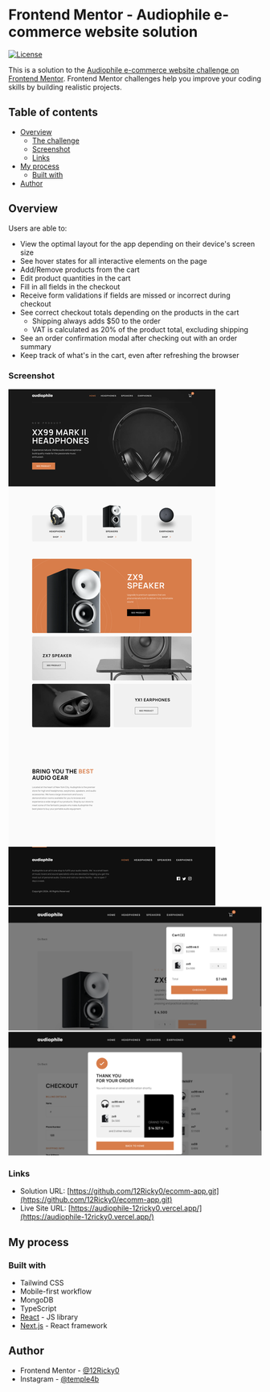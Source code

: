 # Frontend Mentor - Audiophile e-commerce website solution

[![License](https://img.shields.io/badge/License-Apache%202.0-blue.svg)](https://opensource.org/licenses/Apache-2.0)

This is a solution to the [Audiophile e-commerce website challenge on Frontend Mentor](https://www.frontendmentor.io/challenges/audiophile-ecommerce-website-C8cuSd_wx). Frontend Mentor challenges help you improve your coding skills by building realistic projects.

## Table of contents

- [Overview](#overview)
  - [The challenge](#the-challenge)
  - [Screenshot](#screenshot)
  - [Links](#links)
- [My process](#my-process)
  - [Built with](#built-with)
- [Author](#author)

## Overview

Users are able to:

- View the optimal layout for the app depending on their device's screen size
- See hover states for all interactive elements on the page
- Add/Remove products from the cart
- Edit product quantities in the cart
- Fill in all fields in the checkout
- Receive form validations if fields are missed or incorrect during checkout
- See correct checkout totals depending on the products in the cart
  - Shipping always adds $50 to the order
  - VAT is calculated as 20% of the product total, excluding shipping
- See an order confirmation modal after checking out with an order summary
- Keep track of what's in the cart, even after refreshing the browser

### Screenshot

![./public/assets/home.png](./public/assets/home.png)
![./public/assets/cart.png](./public/assets/cart.png)
![./public/assets/completed.png](./public/assets/completed.png)

### Links

- Solution URL: [https://github.com/12Ricky0/ecomm-app.git](https://github.com/12Ricky0/ecomm-app.git)
- Live Site URL: [https://audiophile-12ricky0.vercel.app/](https://audiophile-12ricky0.vercel.app/)

## My process

### Built with

- Tailwind CSS
- Mobile-first workflow
- MongoDB
- TypeScript
- [React](https://reactjs.org/) - JS library
- [Next.js](https://nextjs.org/) - React framework

## Author

- Frontend Mentor - [@12Ricky0](https://www.frontendmentor.io/profile/12Ricky0)
- Instagram - [@temple4b](https://www.instagram.com/temple4b)
